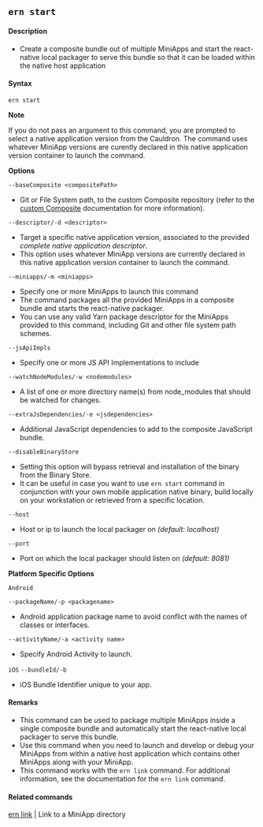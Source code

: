 ## `ern start`

#### Description

* Create a composite bundle out of multiple MiniApps and start the react-native local packager to serve this bundle so that it can be loaded within the native host application  

#### Syntax

`ern start`  

**Note**

If you do not pass an argument to this command, you are prompted to select a native application version from the Cauldron. The command uses whatever MiniApp versions are curently declared in this native application version container to launch the command.  

**Options**  

`--baseComposite <compositePath>`

* Git or File System path, to the custom Composite repository (refer to the [custom Composite] documentation for more information).

`--descriptor/-d <descriptor>`

* Target a specific native application version, associated to the provided *complete native application descriptor*.  
* This option uses whatever MiniApp versions are currently declared in this native application version container to launch the command.  

`--miniapps/-m <miniapps>`

* Specify one or more MiniApps to launch this command  
* The command packages all the provided MiniApps in a composite bundle and starts the react-native packager.  
* You can use any valid Yarn package descriptor for the MiniApps provided to this command, including Git and other file system path schemes.  

`--jsApiImpls`

* Specify one or more JS API Implementations to include

`--watchNodeModules/-w <nodemodules>`
* A list of one or more directory name(s) from node_modules that should be watched for changes.

`--extraJsDependencies/-e <jsdependencies>`
* Additional JavaScript dependencies to add to the composite JavaScript bundle.

`--disableBinaryStore`

* Setting this option will bypass retrieval and installation of the binary from the Binary Store.  
* It can be useful in case you want to use `ern start` command in conjunction with your own mobile application native binary, build locally on your workstation or retrieved from a specific location.

`--host`
* Host or ip to launch the local packager on *(default: localhost)*

`--port`
* Port on which the local packager should listen on *(default: 8081)*

**Platform Specific Options**

`Android`

`--packageName/-p <packagename>`
* Android application package name to avoid conflict with the names of classes or interfaces.

`--activityName/-a <activity name>`
*  Specify Android Activity to launch.

`iOS`
`--bundleId/-b`
*   iOS Bundle Identifier unique to your app.

#### Remarks

* This command can be used to package multiple MiniApps inside a single composite bundle and automatically start the react-native local packager to serve this bundle.  
* Use this command when you need to launch and develop or debug your MiniApps from within a native host application which contains other MiniApps along with your MiniApp.  
* This command works with the `ern link` command. For additional information, see the documentation for the `ern link` command.  

#### Related commands

 [ern link] | Link to a MiniApp directory

[ern link]: ./link.md
[custom Composite]: ./platform-parts/composite/index.md